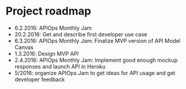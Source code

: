 # Project roadmap

* 6.2.2016: APIOps Monthly Jam
* 20.2.2016: Get and describe first developer use case
* 6.3.2016: APIOps Monthly Jam: Finalize MVP version of API Model Canvas
* 1.3.2016: Design MVP API
* 2.4.2016: APIOps Monthly Jam: Implement good enough mockup responses and launch API in Heroku 
* 5/2016: organize APIOps Jam to get ideas for API usage and get developer feedback

